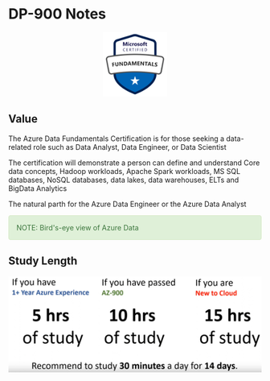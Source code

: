 # DP-900 Notes

<p align="center">
  <img width="128" height="128" src="./Assets/microsoft-certified-fundamentals-badge.svg">
</p>

## Value

The Azure Data Fundamentals Certification is for those seeking a data-related role such as Data Analyst, Data Engineer, or Data Scientist

The certification will demonstrate a person can define and understand Core data concepts, Hadoop workloads, Apache Spark workloads, MS SQL databases, NoSQL databases, data lakes, data warehouses, ELTs and BigData Analytics

The natural parth for the Azure Data Engineer or the Azure Data Analyst

<div style="padding: 15px; border: 1px solid transparent; border-color: transparent; margin-bottom: 20px; border-radius: 4px; color: #3c763d; background-color: #dff0d8; border-color: #d6e9c6;">
NOTE: Bird's-eye view of Azure Data
</div>

## Study Length

![alt text](./Assets/study_length_dp-900.png)
